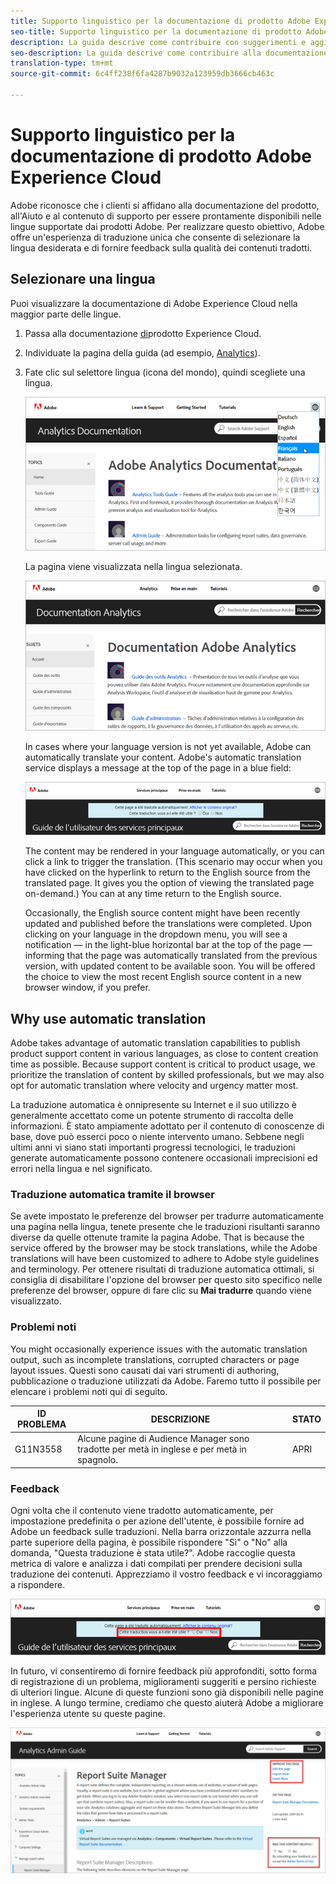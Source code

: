 ```yaml
---
title: Supporto linguistico per la documentazione di prodotto Adobe Experience Cloud
seo-title: Supporto linguistico per la documentazione di prodotto Adobe Experience Cloud
description: La guida descrive come contribuire con suggerimenti e aggiunte al sito della documentazione di Adobe.
seo-description: La guida descrive come contribuire alla documentazione tecnica [!UICONTROL Adobe Experience Cloud].
translation-type: tm+mt
source-git-commit: 6c4ff238f6fa4287b9032a123959db3666cb463c

---
```



# Supporto linguistico per la documentazione di prodotto Adobe Experience Cloud

Adobe riconosce che i clienti si affidano alla documentazione del prodotto, all'Aiuto e al contenuto di supporto per essere prontamente disponibili nelle lingue supportate dai prodotti Adobe. Per realizzare questo obiettivo, Adobe offre un'esperienza di traduzione unica che consente di selezionare la lingua desiderata e di fornire feedback sulla qualità dei contenuti tradotti.

## Selezionare una lingua

Puoi visualizzare la documentazione di Adobe Experience Cloud nella maggior parte delle lingue.

1. Passa alla documentazione [di](https://helpx.adobe.com/support/experience-cloud.html)prodotto Experience Cloud.

1. Individuate la pagina della guida (ad esempio, [Analytics](https://docs.adobe.com/content/help/en/analytics/landing/home.html)).

1. Fate clic sul selettore lingua (icona del mondo), quindi scegliete una lingua.

   ![Selettore lingua](assets/language-dropdown.png)

   La pagina viene visualizzata nella lingua selezionata.

   ![Pagina tradotta](assets/french.png)

   In cases where your language version is not yet available, Adobe can automatically translate your content. Adobe's automatic translation service displays a message at the top of the page in a blue field:

   ![Translation message](assets/machine-translation-message.png)

   The content may be rendered in your language automatically, or you can click a link to trigger the translation. (This scenario may occur when you have clicked on the hyperlink to return to the English source from the translated page. It gives you the option of viewing the translated page on-demand.) You can at any time return to the English source.

   Occasionally, the English source content might have been recently updated and published before the translations were completed. Upon clicking on your language in the dropdown menu, you will see a notification — in the light-blue horizontal bar at the top of the page — informing that the page was automatically translated from the previous version, with updated content to be available soon. You will be offered the choice to view the most recent English source content in a new browser window, if you prefer.

## Why use automatic translation

Adobe takes advantage of automatic translation capabilities to publish product support content in various languages, as close to content creation time as possible. Because support content is critical to product usage, we prioritize the translation of content by skilled professionals, but we may also opt for automatic translation where velocity and urgency matter most.

La traduzione automatica è onnipresente su Internet e il suo utilizzo è generalmente accettato come un potente strumento di raccolta delle informazioni. È stato ampiamente adottato per il contenuto di conoscenze di base, dove può esserci poco o niente intervento umano. Sebbene negli ultimi anni vi siano stati importanti progressi tecnologici, le traduzioni generate automaticamente possono contenere occasionali imprecisioni ed errori nella lingua e nel significato.

### Traduzione automatica tramite il browser

Se avete impostato le preferenze del browser per tradurre automaticamente una pagina nella lingua, tenete presente che le traduzioni risultanti saranno diverse da quelle ottenute tramite la pagina Adobe. That is because the service offered by the browser may be stock translations, while the Adobe translations will have been customized to adhere to Adobe style guidelines and terminology. Per ottenere risultati di traduzione automatica ottimali, si consiglia di disabilitare l'opzione del browser per questo sito specifico nelle preferenze del browser, oppure di fare clic su **Mai tradurre** quando viene visualizzato.

### Problemi noti

You might occasionally experience issues with the automatic translation output, such as incomplete translations, corrupted characters or page layout issues. Questi sono causati dai vari strumenti di authoring, pubblicazione o traduzione utilizzati da Adobe. Faremo tutto il possibile per elencare i problemi noti qui di seguito.

| **ID PROBLEMA** | **DESCRIZIONE** | **STATO** |
|--------------|-------------------------------------------------------------------------------------|------------|
| G11N3558 | Alcune pagine di Audience Manager sono tradotte per metà in inglese e per metà in spagnolo. | APRI |

### Feedback

Ogni volta che il contenuto viene tradotto automaticamente, per impostazione predefinita o per azione dell'utente, è possibile fornire ad Adobe un feedback sulle traduzioni. Nella barra orizzontale azzurra nella parte superiore della pagina, è possibile rispondere "Sì" o "No" alla domanda, "Questa traduzione è stata utile?". Adobe raccoglie questa metrica di valore e analizza i dati compilati per prendere decisioni sulla traduzione dei contenuti. Apprezziamo il vostro feedback e vi incoraggiamo a rispondere.

![Feedback](assets/machine-translation-feedback.png)

In futuro, vi consentiremo di fornire feedback più approfonditi, sotto forma di registrazione di un problema, miglioramenti suggeriti e persino richieste di ulteriori lingue. Alcune di queste funzioni sono già disponibili nelle pagine in inglese. A lungo termine, crediamo che questo aiuterà Adobe a migliorare l'esperienza utente su queste pagine.

![Migliorare questa pagina](assets/feedback.png)
